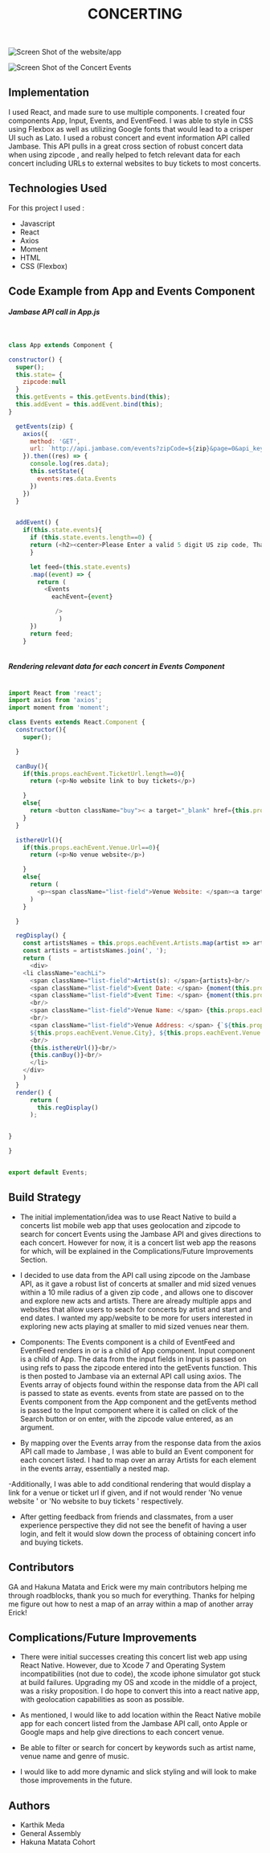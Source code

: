 
# <center> CONCERTING </center>
<br>

![Screen Shot of the website/app](./Concerting1.png)

![Screen Shot of the Concert Events](./Concerting2.png)


## Implementation
 I used React, and made sure to use multiple components. I created four components App, Input, Events, and EventFeed. I was able to style in CSS using Flexbox as well as utilizing Google fonts that would lead to a crisper UI such as Lato. I used a robust concert and event information API called Jambase. This API pulls in a great cross section of robust concert data when using zipcode , and really helped to fetch relevant data for each concert including URLs to external websites to buy tickets to most concerts.


## Technologies Used

For this project I used :
- Javascript
- React
- Axios
- Moment
- HTML
- CSS (Flexbox)



## Code Example from App and Events Component

##### Jambase API call in App.js

````javascript


class App extends Component {

constructor() {
  super();
  this.state= {
    zipcode:null
  }
  this.getEvents = this.getEvents.bind(this);
  this.addEvent = this.addEvent.bind(this);
}

  getEvents(zip) {
    axios({
      method: 'GET',
      url: `http://api.jambase.com/events?zipCode=${zip}&page=0&api_key=qzkxpjpx99tzazg3jubf7ts4`,
    }).then((res) => {
      console.log(res.data);
      this.setState({
        events:res.data.Events
      })
    })
  }


  addEvent() {
    if(this.state.events){
      if (this.state.events.length==0) {
      return (<h2><center>Please Enter a valid 5 digit US zip code, Thanks!</center></h2>)
      }

      let feed=(this.state.events)
      .map((event) => {
        return (
          <Events
            eachEvent={event}

             />
              )
      })
      return feed;
    }



````

##### Rendering relevant data for each concert in Events Component

````javascript

import React from 'react';
import axios from 'axios';
import moment from 'moment';

class Events extends React.Component {
  constructor(){
    super();

  }

  canBuy(){
    if(this.props.eachEvent.TicketUrl.length==0){
      return (<p>No website link to buy tickets</p>)

    }
    else{
      return <button className="buy">< a target="_blank" href={this.props.eachEvent.TicketUrl}>Buy Tickets</a></button>
    }
  }

  isthereUrl(){
    if(this.props.eachEvent.Venue.Url==0){
      return (<p>No venue website</p>)

    }
    else{
      return (
        <p><span className="list-field">Venue Website: </span><a target="_blank" href={this.props.eachEvent.Venue.Url}>{this.props.eachEvent.Venue.Url}</a></p>
      )
    }

  }

  regDisplay() {
    const artistsNames = this.props.eachEvent.Artists.map(artist => artist.Name);
    const artists = artistsNames.join(', ');
    return (
      <div>
    <li className="eachLi">
      <span className="list-field">Artist(s): </span>{artists}<br/>
      <span className="list-field">Event Date: </span> {moment(this.props.eachEvent.Date).format('MM/DD/YYYY')}<br/>
      <span className="list-field">Event Time: </span> {moment(this.props.eachEvent.Date).format('hh:mm a')}<br/>
      <br/>
      <span className="list-field">Venue Name: </span> {this.props.eachEvent.Venue.Name}<br/>
      <br/>
      <span className="list-field">Venue Address: </span> {`${this.props.eachEvent.Venue.Address}
      ${this.props.eachEvent.Venue.City}, ${this.props.eachEvent.Venue.StateCode} ${this.props.eachEvent.Venue.ZipCode}`}<br/>
      <br/>
      {this.isthereUrl()}<br/>
      {this.canBuy()}<br/>
      </li>
    </div>
    )
  }
  render() {
      return (
        this.regDisplay()
      );


}

}


export default Events;

````

## Build Strategy

- The initial implementation/idea was to use React Native to build a concerts list mobile web app that uses geolocation and zipcode to search for concert Events using the Jambase API and gives directions to each concert. However for now, it is a concert list web app the reasons for which, will be explained in the Complications/Future Improvements Section.

- I decided to use data from the API call using zipcode on the Jambase API, as it gave a robust list of concerts at smaller and mid sized venues within a 10 mile radius of a given zip code , and allows one to discover and explore new acts and artists. There are already multiple apps and websites that allow users to seach for concerts by artist and start and end dates. I wanted my app/website to be more for users interested in exploring new acts playing at smaller to mid sized venues near them.

- Components: The Events component is a child of EventFeed and EventFeed renders in or is a child of App component. Input component is a child of App. The data from the input fields in Input is passed on using refs to pass the zipcode entered into the getEvents function. This is then posted to Jambase via an external API call using axios. The Events array of objects found within the response data from the API call is passed to state as events. events from state are passed on to the Events component from the App component and the getEvents method is passed to the Input component where it is called on click of the Search button or on enter, with the zipcode value entered, as an argument.

- By mapping over the Events array from the response data from the axios API call made to Jambase , I was able to build an Event component for each concert listed. I had to map over an array Artists for each element in the events array, essentially a nested map.

-Additionally, I was able to add conditional rendering that would display a link for a venue or ticket url if given, and if not would render 'No venue website ' or  'No website to buy tickets ' respectively.

- After getting feedback from friends and classmates, from a user experience perspective they did not see the benefit of having a user login, and felt it would slow down the process of obtaining concert info and buying tickets.


## Contributors
GA and Hakuna Matata and Erick were my main contributors helping me through roadblocks, thank you so much for everything. Thanks for helping me figure out how to nest a map of an array within a map of another array Erick!

## Complications/Future Improvements

- There were initial successes creating this concert list web app using React Native. However, due to Xcode 7 and Operating System incompatibilities (not due to code), the xcode iphone simulator got stuck at build failures. Upgrading my OS and xcode in the middle of a project, was a risky proposition. I do hope to convert this into a react native app, with geolocation capabilities as soon as possible.

- As mentioned, I would like to add location within the React Native mobile app for each concert listed from the Jambase API call, onto Apple or Google maps and help give directions to each concert venue.

- Be able to filter or search for concert by keywords such as artist name, venue name and genre of music.

- I would like to add more dynamic and slick styling  and will look to make those improvements in the future.


## Authors

- Karthik Meda
- General Assembly
- Hakuna Matata Cohort
